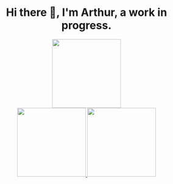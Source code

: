 <h1 align="center">
  Hi there 👋, I'm Arthur, a work in progress.
</h1>

<div align="center">
  <img height="180em" src="https://github-readme-streak-stats.herokuapp.com/?user=ArthurCisotto"/>
<div>
  
<div align="center">
  <a href="https://github.com/ArthurCisotto">
  <img height="180em" src="https://github-readme-stats.vercel.app/api?username=ArthurCisotto&show_icons=true&theme=dracula&include_all_commits=true&count_private=true"/>
  <img height="180em" src="https://github-readme-stats.vercel.app/api/top-langs/?username=ArthurCisotto&layout=compact&langs_count=16&theme=dracula"/>
<div>
  
<!--
**ArthurCisotto/ArthurCisotto** is a ✨ _special_ ✨ repository because its `README.md` (this file) appears on your GitHub profile.

Here are some ideas to get you started:

- 🔭 I’m currently working on ...
- 🌱 I’m currently learning ...
- 👯 I’m looking to collaborate on ...
- 🤔 I’m looking for help with ...
- 💬 Ask me about ...
- 📫 How to reach me: ...
- 😄 Pronouns: ...
- ⚡ Fun fact: ...
-->
